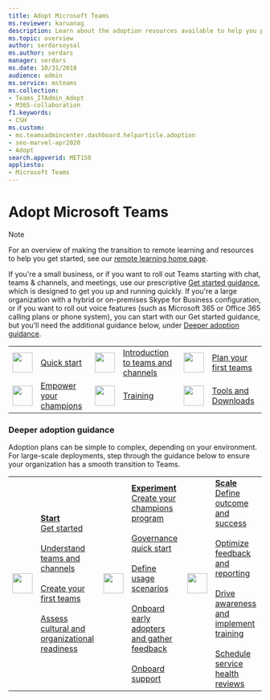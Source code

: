 ```yaml
---
title: Adopt Microsoft Teams
ms.reviewer: karuanag
description: Learn about the adoption resources available to help you plan and deploy Microsoft Teams in your organization.
ms.topic: overview
author: serdarsoysal
ms.author: serdars
manager: serdars
ms.date: 10/31/2018
audience: admin 
ms.service: msteams
ms.collection: 
- Teams_ITAdmin_Adopt
- M365-collaboration
f1.keywords:
- CSH
ms.custom:
- ms.teamsadmincenter.dashboard.helparticle.adoption
- seo-marvel-apr2020
- Adopt
search.appverid: MET150
appliesto: 
- Microsoft Teams
---
```

# Adopt Microsoft Teams

> [!NOTE]
> For an overview of making the transition to remote learning and resources to help you get started, see our [remote learning home page](https://www.microsoft.com/education/remote-learning).

If you're a small business, or if you want to roll out Teams starting with chat, teams & channels, and meetings, use our prescriptive [Get started guidance](get-started-with-teams-quick-start.md), which is designed to get you up and running quickly. If you're a large organization with a hybrid or on-premises Skype for Business configuration, or if you want to roll out voice features (such as Microsoft 365 or Office 365 calling plans or phone system), you can start with our Get started guidance, but you'll need the additional guidance below, under [Deeper adoption guidance](https://review.docs.microsoft.com/en-us/MicrosoftTeams/adopt-microsoft-teams-landing-page?branch=pr-en-us-5567#deeper-adoption-guidance).

|               |               |               |               |               |               |
| :-------------| :-------------| :-------------| :-------------| :-------------| :-------------|
| <img src="https://docs.microsoft.com/office/media/icons/clock-teams.svg" width="40 px" height="40 px"> | [Quick start](/MicrosoftTeams/teams-adoption-quick-start-checklist) | <img src="https://docs.microsoft.com/office/media/icons/chat.svg" width="40 px" height="40 px"> | [Introduction to teams and channels](/MicrosoftTeams/teams-adoption-understand-teams-and-channels) | <img src="https://docs.microsoft.com/office/media/icons/task-checklist-planning-teams.svg" width="40 px" height="40 px"> | [Plan your first teams](/MicrosoftTeams/teams-adoption-your-first-teams) |
| <img src="https://docs.microsoft.com//office/media/icons/best-practices-teams.svg" width="40 px" height="40 px"> | [Empower your champions](/MicrosoftTeams/teams-adoption-create-champions-program) | <img src="https://docs.microsoft.com/office/media/icons/education-tutorial-teams.svg" width="40 px" height="40 px"> | [Training](https://docs.microsoft.com/MicrosoftTeams/training-microsoft-teams-landing-page) | <img src="https://docs.microsoft.com/office/media/icons/toolbox.svg" width="40 px" height="40 px"> | [Tools and Downloads](/microsoftteams/adopt-tools-and-downloads) |

### Deeper adoption guidance

Adoption plans can be simple to complex, depending on your environment. For large-scale deployments, step through the guidance below to ensure your organization has a smooth transition to Teams.

|               |               |               |               |               |               |
| :-------------| :-------------| :-------------| :-------------| :-------------| :-------------|
| <img src="https://docs.microsoft.com/office/media/icons/circle-number-1-teams.svg" width="40 px" height="40 px"> | **[Start](/MicrosoftTeams/teams-adoption-phase1)** <br/> [Get started](/MicrosoftTeams/teams-adoption-get-started) <br/><br/> [Understand teams and channels](/MicrosoftTeams/teams-adoption-understand-teams-and-channels) <br/><br/> [Create your first teams](/MicrosoftTeams/teams-adoption-your-first-teams) <br/><br/> [Assess cultural and organizational readiness](/MicrosoftTeams/teams-adoption-assess-readiness) | <img src="https://docs.microsoft.com/office/media/icons/circle-number-2-teams.svg" width="40 px" height="40 px"> | **[Experiment](/MicrosoftTeams/teams-adoption-phase2-experiment)** <br/> [Create your champions program](/MicrosoftTeams/teams-adoption-create-champions-program) <br/><br/> [Governance quick start](/MicrosoftTeams/teams-adoption-governance-quick-start)<br/><br/> [Define usage scenarios](/MicrosoftTeams/teams-adoption-define-usage-scenarios) <br/><br/> [Onboard early adopters and gather feedback](/MicrosoftTeams/teams-adoption-onboard-early-adopters) <br/><br/> [Onboard support](/MicrosoftTeams/teams-adoption-onboard-support) | <img src="https://docs.microsoft.com/office/media/icons/circle-number-3-teams.svg" width="40 px" height="40 px"> | **[Scale](/MicrosoftTeams/teams-adoption-phase3-enable)** <br/> [Define outcome and success](/MicrosoftTeams/teams-adoption-define-outcomes) <br/><br/> [Optimize feedback and reporting](/MicrosoftTeams/teams-adoption-optimize-feedback-and-reporting) <br/><br/> [Drive awareness and implement training](/MicrosoftTeams/teams-adoption-drive-awareness) <br/><br/> [Schedule service health reviews](/MicrosoftTeams/teams-adoption-schedule-service-health-reviews) |
